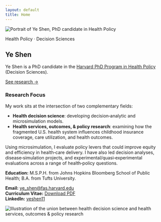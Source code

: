```yaml
---
layout: default
title: Home
---
```

<section class="hero">
  <div class="headshot">
    <img src="{{ '/ye-shen-site/assets/img/YSheadshot.jpg' | relative_url }}"
         alt="Portrait of Ye Shen, PhD candidate in Health Policy"
         class="headshot-img" />
  </div>
  <div class="hero-text">
    <p class="badge">Health Policy · Decision Sciences</p>
    <h1>Ye Shen</h1>
    <p class="lede">
      Ye Shen is a PhD candidate in the
      <a href="https://healthpolicy.fas.harvard.edu/people/ye-shen">Harvard PhD Program in Health Policy</a>
      (Decision Sciences).
    </p>
    <p><a href="{{ '/research/' | relative_url }}" class="btn">See research →</a></p>
  </div>
</section>   

### Research Focus

My work sits at the intersection of two complementary fields:

- **Health decision science**: developing decision‑analytic and microsimulation models.  
- **Health services, outcomes, & policy research**: examining how the fragmented U.S. health system influences childhood insurance coverage, care utilization, and health outcomes.

Using microsimulation, I evaluate policy levers that could improve equity and efficiency in health‑care delivery. I have also led decision analyses, disease‑simulation projects, and experimental/quasi‑experimental evaluations across a range of health‑policy questions.

**Education:** M.S.P.H. from Johns Hopkins Bloomberg School of Public Health; B.A. from Tufts University.

**Email:** <a href="mailto:ye_shen@fas.harvard.edu">ye_shen@fas.harvard.edu</a>  
**Curriculum Vitae:** <a href="/ye-shen-site/assets/cv/Ye_Shen_CV.pdf" target="_blank" rel="noopener">Download PDF</a>  
**LinkedIn:** <a href="https://www.linkedin.com/in/yeshen11" target="_blank" rel="noopener">yeshen11</a>

<div class="center">
  <img src="{{ '/ye-shen-site/assets/img/unionof2fields.png' | relative_url }}"
       alt="Illustration of the union between health decision science and health services, outcomes & policy research"
       class="twofields-img" />
</div>
